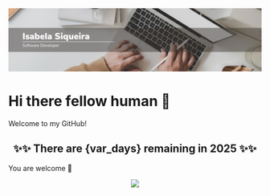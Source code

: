 <img src="https://raw.githubusercontent.com/Isabela192/Isabela192/main/github_banner.png">

# Hi there fellow human 👋

Welcome to my GitHub!

<h2  align='center'>✨✨ There are {var_days} remaining in 2025 ✨✨ </h2>

You are welcome 💖


<p align='center'>
<a href='https://www.linkedin.com/in/isabela-siqueira-611641128/'><img src="https://img.shields.io/badge/linkedin-%230077B5.svg?&style=for-the-badge&logo=linkedin&logoColor=white">
</p>

